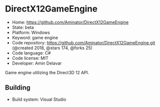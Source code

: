 # DirectX12GameEngine

- Home: https://github.com/Aminator/DirectX12GameEngine
- State: beta
- Platform: Windows
- Keyword: game engine
- Code repository: https://github.com/Aminator/DirectX12GameEngine.git (@created 2018, @stars 174, @forks 25)
- Code language: C#
- Code license: MIT
- Developer: Amin Delavar

Game engine utilizing the Direct3D 12 API.

## Building

- Build system: Visual Studio

